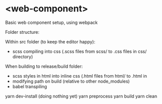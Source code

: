 # \<web-component\>

Basic web component setup, using webpack



Folder structure:

Within src folder (to keep the editor happy):
- scss compiling into css (.scss files from scss/ to .css files in css/ directory)


When building to release/build folder:
- scss styles in html into inline css (.html files from html/ to .html in
- modifying path on build (relative to other node_modules)
- babel transpiling


yarn dev-install (doing nothing yet)
yarn preprocess
yarn build
yarn clean



